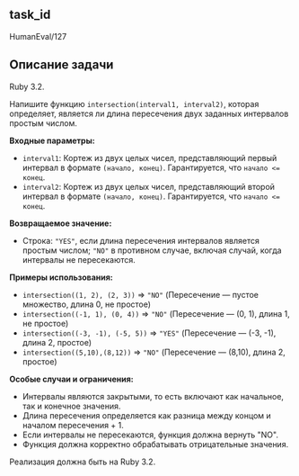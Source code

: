 ## task_id
HumanEval/127

## Описание задачи
Ruby 3.2.

Напишите функцию `intersection(interval1, interval2)`, которая определяет, является ли длина пересечения двух заданных интервалов простым числом.

**Входные параметры:**

* `interval1`: Кортеж из двух целых чисел, представляющий первый интервал в формате `(начало, конец)`.  Гарантируется, что `начало <= конец`.
* `interval2`: Кортеж из двух целых чисел, представляющий второй интервал в формате `(начало, конец)`. Гарантируется, что `начало <= конец`.

**Возвращаемое значение:**

* Строка: `"YES"`, если длина пересечения интервалов является простым числом; `"NO"` в противном случае, включая случай, когда интервалы не пересекаются.


**Примеры использования:**

* `intersection((1, 2), (2, 3))`  => `"NO"` (Пересечение — пустое множество, длина 0, не простое)
* `intersection((-1, 1), (0, 4))` => `"NO"` (Пересечение — (0, 1), длина 1, не простое)
* `intersection((-3, -1), (-5, 5))` => `"YES"` (Пересечение — (-3, -1), длина 2, простое)
* `intersection((5,10),(8,12))` => `"NO"` (Пересечение — (8,10), длина 2, простое)


**Особые случаи и ограничения:**

* Интервалы являются закрытыми, то есть включают как начальное, так и конечное значения.
* Длина пересечения определяется как разница между концом и началом пересечения + 1.
* Если интервалы не пересекаются, функция должна вернуть "NO".
*  Функция должна корректно обрабатывать отрицательные значения.


Реализация должна быть на Ruby 3.2.

